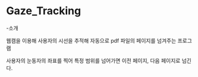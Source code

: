 # Gaze_Tracking

-소개

웹캠을 이용해 사용자의 시선을 추적해 자동으로 pdf 파일의 페이지를 넘겨주는 프로그램

사용자의 눈동자의 좌표를 찍어 특정 범위를 넘어가면 이전 페이지, 다음 페이지로 넘긴다.

